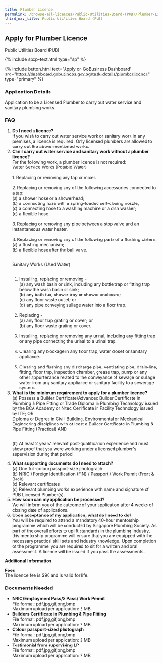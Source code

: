 ```yaml
---
title: Plumber Licence
permalink: /browse-all-licences/Public-Utilities-Board-(PUB)/Plumber-Licence
third_nav_title: Public Utilities Board (PUB)
---
```


## Apply for Plumber Licence

Public Utilities Board (PUB)

{% include spcp-text.html type="sp" %}

{% include button.html text="Apply on GoBusiness Dashboard" src="https://dashboard.gobusiness.gov.sg/task-details/plumberlicence" type="primary" %}

<H3>Application Details</H3>

<p>Application to be a Licensed Plumber to carry out water service and sanitary plumbing works.</p>

<h3>FAQ</h3>

<ol>
<li>
<strong>Do I need a licence?</strong><br>
If you wish to carry out water service work or sanitary work in any premises, a licence is required. Only licensed plumbers are allowed to carry out the above-mentioned works.
</li>

<li>
<strong>Can I carry out water service and sanitary work without a plumber licence?</strong><br>
For the following work, a plumber licence is not required:<br>
Water Service Works (Potable Water)<br><br>
1. Replacing or removing any tap or mixer.<br><br>
2. Replacing or removing any of the following accessories connected to a tap:<br>
(a) a shower hose or a showerhead;<br>
(b) a connecting hose with a spring-loaded self-closing nozzle;<br>
(c) a connecting hose to a washing machine or a dish washer;<br>
(d) a flexible hose.<br><br>
3. Replacing or removing any pipe between a stop valve and an instantaneous water heater.<br><br>
4. Replacing or removing any of the following parts of a flushing cistern:<br>
(a) a flushing mechanism;<br>
(b) a flexible hose after the ball valve.<br><br>

Sanitary Works (Used Water)<br><br>
1. Installing, replacing or removing -<br>
(a) any wash basin or sink, including any bottle trap or fitting trap below the wash basin or sink;<br>
(b) any bath tub, shower tray or shower enclosure;<br>
(c) any floor waste outlet; or<br>
(d) any pipe conveying sullage water into a floor trap.<br><br>
2. Replacing -<br>
(a) any floor trap grating or cover; or<br>
(b) any floor waste grating or cover.<br><br>
3. Installing, replacing or removing any urinal, including any fitting trap or any pipe connecting the urinal to a urinal trap.<br><br>
4. Clearing any blockage in any floor trap, water closet or sanitary appliance.<br><br>
5. Clearing and flushing any discharge pipe, ventilating pipe, drain-line, fitting, floor trap, inspection chamber, grease trap, pump or any other appurtenance related to the conveyance of sewage or sullage water from any sanitary appliance or sanitary facility to a sewerage system.
</li>


<li>
<strong>What is the minimum requirement to apply for a plumber licence?</strong><br>
(a) Possess a Builder Certificate/Advanced Builder Certificate in Plumbing & Pipe Fitting or Trade Diploma in Plumbing Technology issued by the BCA Academy or Nitec Certificate in Facility Technology issued by ITE; OR<br> 
Diploma or Degree in Civil, Building, Environmental or Mechanical Engineering disciplines with at least a Builder Certificate in Plumbing & Pipe Fitting (Practical) AND<br><br>

(b) At least 2 years' relevant post-qualification experience and must show proof that you were working under a licensed plumber's supervision during that period<br>
</li>

<li>
<strong>What supporting documents do I need to attach?</strong><br>
(a) One full-colour passport-size photograph<br>
(b) NRIC / Foreign Identification (FIN) / Passport / Work Permit (Front & Back)<br>
(c) Relevant certificates<br>
(d) Relevant plumbing works experience with name and signature of PUB Licensed Plumber(s).
</li>

<li>
<strong>How soon can my application be processed?</strong><br>
We will inform you of the outcome of your application after 4 weeks of closing date of applications.
</li>

<li>
<strong>Upon acceptance of my application, what do I need to do?</strong><br>
You will be required to attend a mandatory 40-hour mentorship programme which will be conducted by Singapore Plumbing Society. As part of the overall efforts to uplift standards in the plumbing industry, this mentorship programme will ensure that you are equipped with the necessary practical skill sets and industry knowledge. Upon completion of the programme, you are required to sit for a written and oral assessment. A licence will be issued if you pass the assessments.
</li>

</ol>

<strong>Additional Information</strong>

<p><strong>Fees</strong><br>
The licence fee is $90 and is valid for life.
</p>


<H3>Documents Needed</H3>

<ul>
<li><strong>NRIC/Employment Pass/S Pass/ Work Permit</strong><br>
File format: pdf,jpg,gif,png,bmp<br>
Maximum upload per application: 2 MB
</li>
<li><strong>Builders Certificate in Plumbing & Pipe Fitting</strong><br>
File format: pdf,jpg,gif,png,bmp<br>
Maximum upload per application: 2 MB
</li>
<li><strong>Colour passport-sized photograph</strong><br>
File format: pdf,jpg,gif,png,bmp<br>
Maximum upload per application: 2 MB
</li>
<li><strong>Testimonial from supervising LP</strong><br>
File format: pdf,jpg,gif,png,bmp<br>
Maximum upload per application: 2 MB
</li>
</ul>

